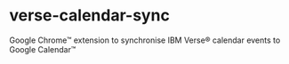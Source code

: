 # verse-calendar-sync
Google Chrome™ extension to synchronise IBM Verse® calendar events to Google Calendar™
